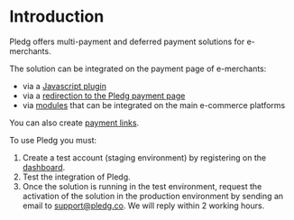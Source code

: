 # Introduction

Pledg offers multi-payment and deferred payment solutions for e-merchants.

The solution can be integrated on the payment page of e-merchants:

- via a [Javascript plugin](../plugin/README.md)
- via a [redirection to the Pledg payment page](../plugin/integration.md#direct-call-of-the-pledg-front)
- via [modules](/modules/) that can be integrated on the main e-commerce platforms

You can also create [payment links](payment-link.md).

To use Pledg you must:

1. Create a test account (staging environment) by registering on the [dashboard](quickstart.md).
2. Test the integration of Pledg.
3. Once the solution is running in the test environment, request the activation of the solution in the production environment by sending an email to support@pledg.co. We will reply within 2 working hours.
